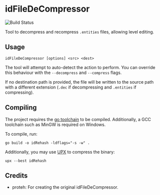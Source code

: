 # idFileDeCompressor
![Build Status](https://github.com/PowerBall253/idFileDeCompressor/actions/workflows/test.yml/badge.svg)

Tool to decompress and recompress `.entities` files, allowing level editing.

## Usage

```
idFileDeCompressor [options] <src> <dest>
```

The tool will attempt to auto-detect the action to perform. You can override this behaviour with the `--decompress` and `--compress` flags.

If no destination path is provided, the file will be written to the source path with a different extension (`.dec` if decompressing and `.entities` if compressing).

## Compiling
The project requires the [go toolchain](https://go.dev/dl/) to be compiled. Additionally, a GCC toolchain such as MinGW is required on Windows.

To compile, run:

```
go build -o idRehash -ldflags="-s -w" .
```

Additionally, you may use [UPX](https://upx.github.io/) to compress the binary:

```
upx --best idRehash
```

## Credits
* proteh: For creating the original idFileDeCompressor.

